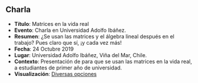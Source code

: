 ## Charla
* **Título**: Matrices en la vida real 
* **Evento**: Charla en Universidad Adolfo Ibáñez. 
* **Resumen**: ¿Se usan las matrices y el álgebra lineal después en el trabajo? Pues claro que sí, ¡y cada vez más!
* **Fecha**: 24 Octubre 2019
* **Lugar**: Universidad Adolfo Ibáñez, Viña del Mar, Chile.
* **Contexto**: Presentación de para que se usan las matrices en la vida real, a estudiantes de primer año de universidad. 
* **Visualización**: [Diversas opciones](https://htmlpreview.github.io/?https://github.com/sebastiandres/talk_2019_10_UAI/blob/main/index.html)
